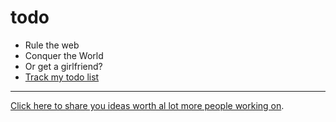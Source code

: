 # todo

- Rule the web
- Conquer the World
- Or get a girlfriend?
- [Track my todo list](https://github.com/egoist/todo/issues)

---

[Click here to share you ideas worth al lot more people working on](https://github.com/LightBulb/LightBulb).
